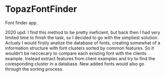 # TopazFontFinder
Font finder app.

2020 upd: I find this method to be pretty ineficient, but back then I had very limited time to finish the task, so I decided to go with the simpliest solution.
Actualy I would firstly analize the database of fonts, creating somewhat of a information structure with font clusters sorted by common features. 
So it wouldn't be neccecary to compare each existing font with the clients example. Instead extract features from client examples and try to find the coresponding cluster in a database.
New added fonts would also go through the sorting process.
